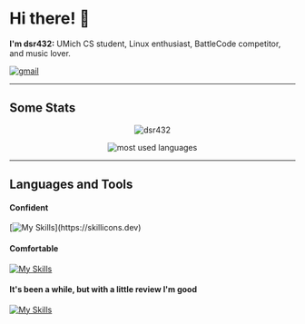 # Hi there! 👋
**I'm  dsr432:** UMich CS student, Linux enthusiast, BattleCode competitor, and music lover. 

<p>
  <a href="mailto: dsreiffer432@gmail.com"><img src="https://img.shields.io/badge/Gmail-D14836?style=for-the-badge&logo=gmail&logoColor=white" alt="gmail" /></a>
</p>

---

## Some Stats

<p align="center"> 
  <img src="https://github-readme-stats.vercel.app/api?username=dsr432&show_icons=true&theme=gotham" alt="dsr432" /> 
</p>
<p align="center"> 
  <img src="https://github-readme-stats.vercel.app/api/top-langs/?username=dsr432&theme=gotham" alt="most used languages" /> 
</p>

---

## Languages and Tools

#### Confident
[![My Skills](https://skillicons.dev/icons?i=python,cpp,git,github,idea,linux,stackoverflow,)](https://skillicons.dev)
#### Comfortable
[![My Skills](https://skillicons.dev/icons?i=html,css,gitlab,java,vscode)](https://skillicons.dev)
#### It's been a while, but with a little review I'm good
[![My Skills](https://skillicons.dev/icons?i=atom,ansible,matlab,neovim,octave)](https://skillicons.dev)
